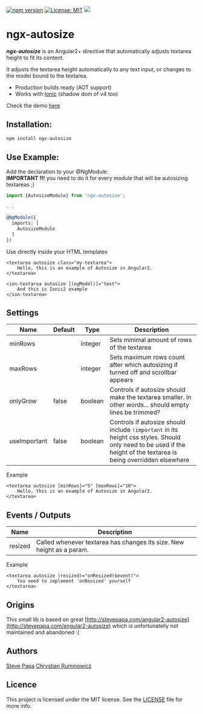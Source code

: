 [![npm version](https://badge.fury.io/js/ngx-autosize.svg)](https://badge.fury.io/js/ngx-autosize)
[![License: MIT](https://img.shields.io/badge/License-MIT-green.svg)](https://opensource.org/licenses/MIT)
[![](https://data.jsdelivr.com/v1/package/npm/ngx-autosize/badge?style=rounded)](https://www.jsdelivr.com/package/npm/ngx-autosize)
# ngx-autosize

***ngx-autosize*** is an Angular2+ directive that automatically adjusts textarea height to fit its content.

It adjusts the textarea height automatically to any text input, or changes to the model bound to the textarea.
- Production builds ready (AOT support)
- Works with [Ionic](http://ionicframework.com/) (shadow dom of v4 too)

Check the demo [here](https://chrum.it/pages/ngx-autosize)

## Installation:

```bash
npm install ngx-autosize
```

## Use Example:

Add the declaration to your @NgModule:  
**IMPORTANT !!!** you need to do it for every module that will be autosizing textareas ;)
```typescript
import {AutosizeModule} from 'ngx-autosize';

...

@NgModule({
  imports: [
    AutosizeModule
  ]
})
```



Use directly inside your HTML templates

```
<textarea autosize class="my-textarea">
    Hello, this is an example of Autosize in Angular2.
</textarea>
```
```
<ion-textarea autosize [(ngModel)]="text">
    And this is Ionic2 example
</ion-textarea>
```
## Settings
Name  | Default | Type | Description
--- | --- | --- | ---
minRows | | integer | Sets minimal amount of rows of the textarea
maxRows | | integer | Sets maximum rows count after which autosizing if turned off and scrollbar appears
onlyGrow | false | boolean | Controls if autosize should make the textarea smaller. In other words... should empty lines be trimmed?
useImportant | false | boolean | Controls if autosize should include `!important` in its height css styles. Should only need to be used if the height of the textarea is being overridden elsewhere

Example
```
<textarea autosize [minRows]="5" [maxRows]="10">
    Hello, this is an example of Autosize in Angular2.
</textarea>
```
## Events / Outputs
Name  | Description
--- | ---
resized | Called whenever textarea has changes its size. New height as a param.

Example
```
<textarea autosize (resized)="onResized($event)">
    You need to implement 'onResized' yourself
</textarea>
```

## Origins
This small lib is based on great
[http://stevepapa.com/angular2-autosize](http://stevepapa.com/angular2-autosize)
which is unfortunatelly not maintained and abandoned :(

## Authors

[Steve Papa](https://stevepapa.com)
[Chrystian Ruminowicz](http://chrum.it)

## Licence

This project is licensed under the MIT license. See the [LICENSE](LICENSE) file for more info.
